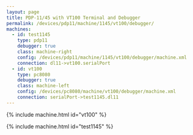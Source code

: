 ```yaml
---
layout: page
title: PDP-11/45 with VT100 Terminal and Debugger
permalink: /devices/pdp11/machine/1145/vt100/debugger/
machines:
  - id: test1145
    type: pdp11
    debugger: true
    class: machine-right
    config: /devices/pdp11/machine/1145/vt100/debugger/machine.xml
    connection: dl11->vt100.serialPort
  - id: vt100
    type: pc8080
    debugger: true
    class: machine-left
    config: /devices/pc8080/machine/vt100/debugger/machine.xml
    connection: serialPort->test1145.dl11
---
```


{% include machine.html id="vt100" %}

{% include machine.html id="test1145" %}
